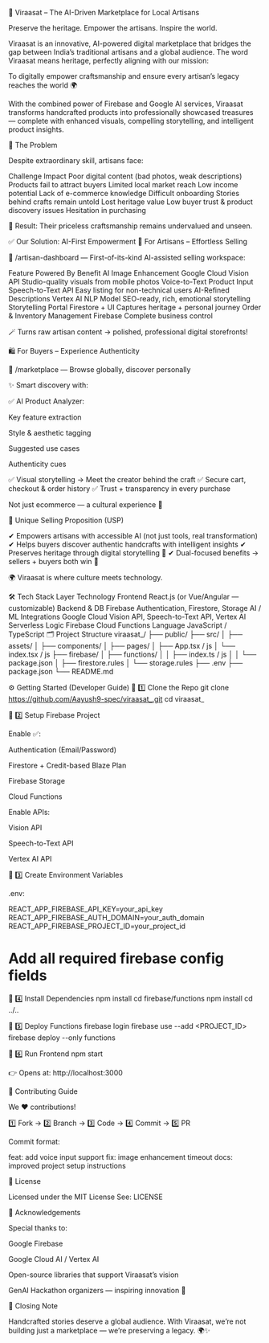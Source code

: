 🌟 Viraasat – The AI-Driven Marketplace for Local Artisans

Preserve the heritage. Empower the artisans. Inspire the world.

Viraasat is an innovative, AI-powered digital marketplace that bridges the gap between India’s traditional artisans and a global audience. The word Viraasat means heritage, perfectly aligning with our mission:

To digitally empower craftsmanship and ensure every artisan’s legacy reaches the world 🌍

With the combined power of Firebase and Google AI services, Viraasat transforms handcrafted products into professionally showcased treasures — complete with enhanced visuals, compelling storytelling, and intelligent product insights.

🚨 The Problem

Despite extraordinary skill, artisans face:

Challenge	Impact
Poor digital content (bad photos, weak descriptions)	Products fail to attract buyers
Limited local market reach	Low income potential
Lack of e-commerce knowledge	Difficult onboarding
Stories behind crafts remain untold	Lost heritage value
Low buyer trust & product discovery issues	Hesitation in purchasing

🧩 Result: Their priceless craftsmanship remains undervalued and unseen.

✅ Our Solution: AI-First Empowerment
🎨 For Artisans – Effortless Selling

📍 /artisan-dashboard — First-of-its-kind AI-assisted selling workspace:

Feature	Powered By	Benefit
AI Image Enhancement	Google Cloud Vision API	Studio-quality visuals from mobile photos
Voice-to-Text Product Input	Speech-to-Text API	Easy listing for non-technical users
AI-Refined Descriptions	Vertex AI NLP Model	SEO-ready, rich, emotional storytelling
Storytelling Portal	Firestore + UI	Captures heritage + personal journey
Order & Inventory Management	Firebase	Complete business control

🪄 Turns raw artisan content → polished, professional digital storefronts!

🛍️ For Buyers – Experience Authenticity

📍 /marketplace — Browse globally, discover personally

✨ Smart discovery with:

✅ AI Product Analyzer:

Key feature extraction

Style & aesthetic tagging

Suggested use cases

Authenticity cues

✅ Visual storytelling → Meet the creator behind the craft
✅ Secure cart, checkout & order history
✅ Trust + transparency in every purchase

Not just ecommerce — a cultural experience 💫

🌟 Unique Selling Proposition (USP)

✔ Empowers artisans with accessible AI (not just tools, real transformation)
✔ Helps buyers discover authentic handcrafts with intelligent insights
✔ Preserves heritage through digital storytelling 📜
✔ Dual-focused benefits → sellers + buyers both win 🎯

🌍 Viraasat is where culture meets technology.

🛠️ Tech Stack
Layer	Technology
Frontend	React.js (or Vue/Angular — customizable)
Backend & DB	Firebase Authentication, Firestore, Storage
AI / ML Integrations	Google Cloud Vision API, Speech-to-Text API, Vertex AI
Serverless Logic	Firebase Cloud Functions
Language	JavaScript / TypeScript
🗂️ Project Structure
viraasat_/
├── public/
├── src/
│   ├── assets/
│   ├── components/
│   ├── pages/
│   ├── App.tsx / js
│   └── index.tsx / js
├── firebase/
│   ├── functions/
│   │   ├── index.ts / js
│   │   └── package.json
│   ├── firestore.rules
│   └── storage.rules
├── .env
├── package.json
└── README.md

⚙️ Getting Started (Developer Guide)
🔹 1️⃣ Clone the Repo
git clone https://github.com/Aayush9-spec/viraasat_.git
cd viraasat_

🔹 2️⃣ Setup Firebase Project

Enable ✅:

Authentication (Email/Password)

Firestore + Credit-based Blaze Plan

Firebase Storage

Cloud Functions

Enable APIs:

Vision API

Speech-to-Text API

Vertex AI API

🔹 3️⃣ Create Environment Variables

.env:

REACT_APP_FIREBASE_API_KEY=your_api_key
REACT_APP_FIREBASE_AUTH_DOMAIN=your_auth_domain
REACT_APP_FIREBASE_PROJECT_ID=your_project_id
# Add all required firebase config fields

🔹 4️⃣ Install Dependencies
npm install
cd firebase/functions
npm install
cd ../..

🔹 5️⃣ Deploy Functions
firebase login
firebase use --add <PROJECT_ID>
firebase deploy --only functions

🔹 6️⃣ Run Frontend
npm start


👉 Opens at: http://localhost:3000

🤝 Contributing Guide

We ❤️ contributions!

1️⃣ Fork → 2️⃣ Branch → 3️⃣ Code → 4️⃣ Commit → 5️⃣ PR

Commit format:

feat: add voice input support
fix: image enhancement timeout
docs: improved project setup instructions

📄 License

Licensed under the MIT License
See: LICENSE

🙏 Acknowledgements

Special thanks to:

Google Firebase

Google Cloud AI / Vertex AI

Open-source libraries that support Viraasat’s vision

GenAI Hackathon organizers — inspiring innovation 🎯

🧵 Closing Note

Handcrafted stories deserve a global audience.
With Viraasat, we’re not building just a marketplace —
we’re preserving a legacy. 🌍✨
